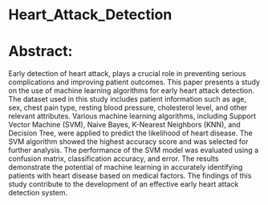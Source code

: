 # Heart_Attack_Detection
# Abstract:
Early detection of heart attack, plays a
crucial role in preventing serious complications and
improving patient outcomes. This paper presents a
study on the use of machine learning algorithms for
early heart attack detection. The dataset used in this
study includes patient information such as age, sex,
chest pain type, resting blood pressure, cholesterol
level, and other relevant attributes. Various machine
learning algorithms, including Support Vector
Machine (SVM), Naive Bayes, K-Nearest Neighbors
(KNN), and Decision Tree, were applied to predict
the likelihood of heart disease. The SVM algorithm
showed the highest accuracy score and was selected
for further analysis. The performance of the SVM
model was evaluated using a confusion matrix,
classification accuracy, and error. The results
demonstrate the potential of machine learning in
accurately identifying patients with heart disease
based on medical factors. The findings of this study
contribute to the development of an effective early
heart attack detection system.



